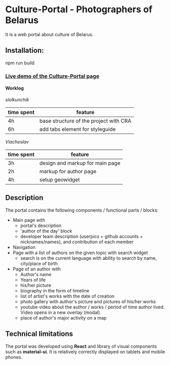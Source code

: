 # Culture-Portal - Photographers of Belarus 

It is a web portal about culture of Belarus.

Installation:
------------
npm run build

### [Live demo of the Culture-Portal page]()

#### Worklog

*slolkunchik*

| time spent | feature |
|-------------|-------------|
| 4h | base structure of the project with CRA |
| 6h | add tabs element for styleguide |

*Viacheslav*

| time spent | feature |
|-------------|-------------|
| 3h | design and markup for main page |
| 2h | markup for author page |
| 4h | setup geowidget |


## Description
The portal contains the following components / functional parts / blocks:

* Main page with
  * portal's description
  * 'author of the day' block
  * developer team description (userpics + github accounts + nicknames/names), and contribution of each member
* Navigation
* Page with a list of authors on the given topic with search widget
  * search is on the current language with ability to search by name, city/place of birth
* Page of an author with
  * Author's name
  * Years of life
  * his/her picture
  * biography in the form of timeline 
  * list of artist's works with the date of creation
  * photo gallery with author's picture and pictures of his/her works 
  * youtube video about the author / works / period of time author lived. Video opens in a new overlay (modal)
  * place of author's major activity on a map

## Technical limitations
The portal was developed using **React** and library of visual components such as **material-ui**.
It is relatively correctly displayed on tablets and mobile phones.
